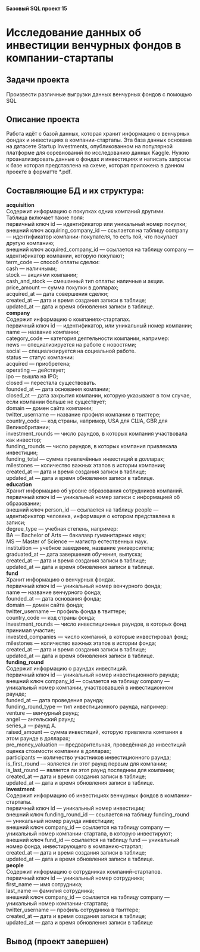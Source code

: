 #### Базовый SQL проект 15
# Исследование данных об инвестиции венчурных фондов в компании-стартапы 
## Задачи проекта 
Произвести различные выгрузки данных венчурных фондов с помощью SQL   

## Описание проекта
Работа идёт с базой данных, которая хранит информацию о венчурных фондах и инвестициях в компании-стартапы. Эта база данных основана на датасете Startup Investments, опубликованном на популярной платформе для соревнований по исследованию данных Kaggle.
Нужно проанализировать данные о фондах и инвестициях и написать запросы к базе которая представлена на схеме, которая приложена в данном проекте в форматте *.pdf.
## Составляющие БД и их структура:        
**acquisition**   
Содержит информацию о покупках одних компаний другими.  
Таблица включает такие поля:   
первичный ключ id — идентификатор или уникальный номер покупки;    
внешний ключ acquiring_company_id — ссылается на таблицу company — идентификатор компании-покупателя, то есть той, что покупает другую компанию;    
внешний ключ acquired_company_id — ссылается на таблицу company — идентификатор компании, которую покупают;   
term_code — способ оплаты сделки:       
    cash — наличными;      
    stock — акциями компании;    
cash_and_stock — смешанный тип оплаты: наличные и акции.   
price_amount — сумма покупки в долларах;   
acquired_at — дата совершения сделки;    
created_at — дата и время создания записи в таблице;    
updated_at — дата и время обновления записи в таблице.    
**company**    
Содержит информацию о компаниях-стартапах.    
первичный ключ id — идентификатор, или уникальный номер компании;    
name — название компании;    
category_code — категория деятельности компании, например:    
news — специализируется на работе с новостями;    
social — специализируется на социальной работе.    
status — статус компании:    
acquired — приобретена;    
operating — действует;    
ipo — вышла на IPO;    
closed — перестала существовать.    
founded_at — дата основания компании;    
closed_at — дата закрытия компании, которую указывают в том случае, если компании больше не существует;    
domain — домен сайта компании;    
twitter_username — название профиля компании в твиттере;    
country_code — код страны, например, USA для США, GBR для Великобритании;    
investment_rounds — число раундов, в которых компания участвовала как инвестор;    
funding_rounds — число раундов, в которых компания привлекала инвестиции;    
funding_total — сумма привлечённых инвестиций в долларах;    
milestones — количество важных этапов в истории компании;    
created_at — дата и время создания записи в таблице;    
updated_at — дата и время обновления записи в таблице.    
**education**     
Хранит информацию об уровне образования сотрудников компаний.    
первичный ключ id — уникальный номер записи с информацией об образовании;    
внешний ключ person_id — ссылается на таблицу people — идентификатор человека, информация о котором представлена в записи;    
degree_type — учебная степень, например:    
BA — Bachelor of Arts — бакалавр гуманитарных наук;    
MS — Master of Science — магистр естественных наук.    
instituition — учебное заведение, название университета;    
graduated_at — дата завершения обучения, выпуска;    
created_at — дата и время создания записи в таблице;    
updated_at — дата и время обновления записи в таблице.    
**fund**    
Хранит информацию о венчурных фондах.     
первичный ключ id — уникальный номер венчурного фонда;    
name — название венчурного фонда;    
founded_at — дата основания фонда;    
domain — домен сайта фонда;    
twitter_username — профиль фонда в твиттере;    
country_code — код страны фонда;    
investment_rounds — число инвестиционных раундов, в которых фонд принимал участие;    
invested_companies — число компаний, в которые инвестировал фонд;    
milestones — количество важных этапов в истории фонда;    
created_at — дата и время создания записи в таблице;    
updated_at — дата и время обновления записи в таблице.    
**funding_round**    
Содержит информацию о раундах инвестиций.     
первичный ключ id — уникальный номер инвестиционного раунда;    
внешний ключ company_id — ссылается на таблицу company — уникальный номер компании, участвовавшей в инвестиционном раунде;    
funded_at — дата проведения раунда;    
funding_round_type — тип инвестиционного раунда, например:    
venture — венчурный раунд;    
angel — ангельский раунд;    
series_a — раунд А.    
raised_amount — сумма инвестиций, которую привлекла компания в этом раунде в долларах;    
pre_money_valuation — предварительная, проведённая до инвестиций оценка стоимости компании в долларах;    
participants — количество участников инвестиционного раунда;    
is_first_round — является ли этот раунд первым для компании;    
is_last_round — является ли этот раунд последним для компании;    
created_at — дата и время создания записи в таблице;    
updated_at — дата и время обновления записи в таблице.    
**investment**    
Содержит информацию об инвестициях венчурных фондов в компании-стартапы.    
первичный ключ id — уникальный номер инвестиции;    
внешний ключ funding_round_id — ссылается на таблицу funding_round — уникальный номер раунда инвестиции;    
внешний ключ company_id — ссылается на таблицу company — уникальный номер компании-стартапа, в которую инвестируют;    
внешний ключ fund_id — ссылается на таблицу fund — уникальный номер фонда, инвестирующего в компанию-стартап;     
created_at — дата и время создания записи в таблице;    
updated_at — дата и время обновления записи в таблице.    
**people**    
Содержит информацию о сотрудниках компаний-стартапов.    
первичный ключ id — уникальный номер сотрудника;    
first_name — имя сотрудника;    
last_name — фамилия сотрудника;    
внешний ключ company_id — ссылается на таблицу company — уникальный номер компании-стартапа;    
twitter_username — профиль сотрудника в твиттере;    
created_at — дата и время создания записи в таблице;    
updated_at — дата и время обновления записи в таблице    
## Вывод (проект завершен)
